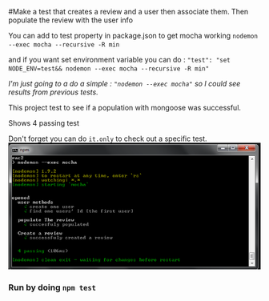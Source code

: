 #Make a test that creates a review and a user then associate them. Then populate the review with the user info

You can add to test property in package.json to get mocha working `nodemon --exec mocha --recursive -R min`

and if you want set environment variable you can do : `"test": "set NODE_ENV=test&& nodemon --exec mocha --recursive -R min"`

*I'm just going to a do a simple : `"nodemon --exec mocha"` so I could see results from previous tests.*

This project test to see if a population with mongoose was successful.

Shows 4 passing test


Don't forget you can do `it.only` to check out a specific test.
![alt text](https://github.com/jack2ky/mocha-set-up-with-mongo-calls/blob/master/testsInCmd.png "Result in command promp")

### Run by doing `npm test`
